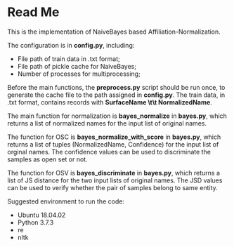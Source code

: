 # Read Me 
This is the implementation of NaiveBayes based Affiliation-Normalization.

The configuration is in **config.py**, including:
- File path of train data in .txt format;
- File path of pickle cache for NaiveBayes;
- Number of processes for multiprocessing;

Before the main functions, the **preprocess.py** script should be run once, to generate the cache file to the path assigned in **config.py**. The train data, in .txt format, contains records with **SurfaceName \t\t NormalizedName**.

The main function for normalization is **bayes_normalize** in **bayes.py**, which returns a list of normalized names for the input list of original names.

The function for OSC is **bayes_normalize_with_score** in **bayes.py**, which returns a list of tuples (NormalizedName, Confidence) for the input list of orginal names. The confidence values can be used to discriminate the samples as open set or not.

The function for OSV is **bayes_discriminate** in **bayes.py**, which returns a list of JS distance for the two input lists of original names. The JSD values can be used to verify whether the pair of samples belong to same entity.

Suggested environment to run the code:
- Ubuntu 18.04.02
- Python 3.7.3
- re
- nltk

